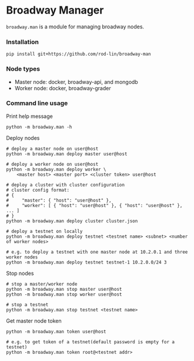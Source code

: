 # Broadway Manager

`broadway.man` is a module for managing broadway nodes.

### Installation

    pip install git+https://github.com/rod-lin/broadway-man

### Node types

- Master node: docker, broadway-api, and mongodb
- Worker node: docker, broadway-grader

### Command line usage

Print help message

    python -m broadway.man -h

Deploy nodes

    # deploy a master node on user@host
    python -m broadway.man deploy master user@host
    
    # deploy a worker node on user@host
    python -m broadway.man deploy worker \
        <master host> <master port> <cluster token> user@host
        
    # deploy a cluster with cluster configuration
    # cluster config format:
    # {
    #     "master": { "host": "user@host" },
    #     "worker": [ { "host": "user@host" }, { "host": "user@host" }, ... ]
    # }
    python -m broadway.man deploy cluster cluster.json
    
    # deploy a testnet on locally
    python -m broadway.man deploy testnet <testnet name> <subnet> <number of worker nodes>
    
    # e.g. to deploy a testnet with one master node at 10.2.0.1 and three worker nodes
    python -m broadway.man deploy testnet testnet-1 10.2.0.0/24 3

Stop nodes

    # stop a master/worker node
    python -m broadway.man stop master user@host
    python -m broadway.man stop worker user@host
    
    # stop a testnet
    python -m broadway.man stop testnet <testnet name>
    
Get master node token

    python -m broadway.man token user@host
    
    # e.g. to get token of a testnet(default password is empty for a testnet)
    python -m broadway.man token root@<testnet addr>    
